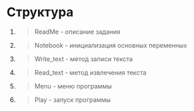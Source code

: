 # Структура

1. > ReadMe - описание задания

2. > Notebook - инициализация основных переменных

3. > Write_text - метод записи текста

4. > Read_text - метод извлечения текста

5. > Menu - меню программы

6. > Play - запуск программы